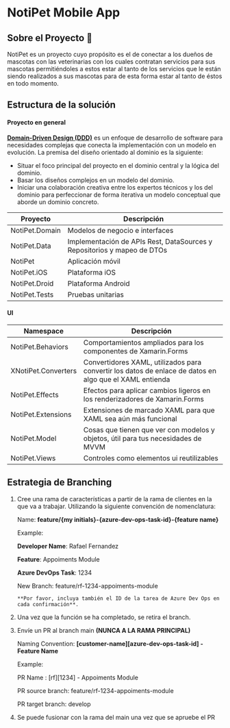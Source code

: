 # NotiPet Mobile App

## Sobre el Proyecto 🐾

NotiPet es un proyecto cuyo propósito es el de conectar a los dueños de mascotas con las veterinarias con los cuales contratan servicios para sus mascotas permitiéndoles a estos estar al tanto de los servicios que le están siendo realizados a sus mascotas para de esta forma estar al tanto de éstos en todo momento.

## Estructura de la solución

#### Proyecto en general

**[Domain-Driven Design (DDD)](https://en.m.wikipedia.org/wiki/Domain-driven_design)** es un enfoque de desarrollo de software para necesidades complejas que conecta la implementación con un modelo en evolución.  La premisa del diseño orientado al dominio es la siguiente:

- Situar el foco principal del proyecto en el dominio central y la lógica del dominio.
- Basar los diseños complejos en un modelo del dominio.
- Iniciar una colaboración creativa entre los expertos técnicos y los del dominio para perfeccionar de forma iterativa un modelo conceptual que aborde un dominio concreto.

| Proyecto                     | Descripción | 
| ---------------------------  |-------------| 
| NotiPet.Domain               | Modelos de negocio e interfaces                                         | 
| NotiPet.Data                 | Implementación de APIs Rest, DataSources y Repositorios y mapeo de DTOs | 
| NotiPet                      | Aplicación móvil                                                        | 
| NotiPet.iOS                  | Plataforma iOS                                                          | 
| NotiPet.Droid                | Plataforma Android                                                      | 
| NotiPet.Tests                | Pruebas unitarias                                                       |

#### UI 

| Namespace | Descripción |
|--------------|--------------|
| NotiPet.Behaviors | Comportamientos ampliados para los componentes de Xamarin.Forms |
| XNotiPet.Converters | Convertidores XAML, utilizados para convertir los datos de enlace de datos en algo que el XAML entienda |
| NotiPet.Effects | Efectos para aplicar cambios ligeros en los renderizadores de Xamarin.Forms |
| NotiPet.Extensions | Extensiones de marcado XAML para que XAML sea aún más funcional |
| NotiPet.Model | Cosas que tienen que ver con modelos y objetos, útil para tus necesidades de MVVM |
| NotiPet.Views | Controles como elementos ui reutilizables |

## Estrategia de Branching

1) Cree una rama de características a partir de la rama de clientes en la que va a trabajar. Utilizando la siguiente convención de nomenclatura:

      Name: **feature/{my initials}-{azure-dev-ops-task-id}-{feature name}**

      Example:

      **Developer Name**: Rafael Fernandez
            
      **Feature**: Appoiments Module
      
      **Azure DevOps Task**: 1234

      New Branch: feature/rf-1234-appoiments-module
      
       **Por favor, incluya también el ID de la tarea de Azure Dev Ops en cada confirmación**.

2) Una vez que la función se ha completado, se retira el branch.

3) Envíe un PR al branch main **(NUNCA A LA RAMA PRINCIPAL)**
      
      Naming Convention: **[customer-name][azure-dev-ops-task-id] - Feature Name**
      
      Example:
      
      PR Name : [rf][1234] - Appoiments Module

      PR source branch: feature/rf-1234-appoiments-module
      
      PR target branch: develop

3) Se puede fusionar con la rama del main una vez que se apruebe el PR

